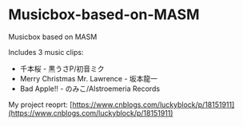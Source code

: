 # Musicbox-based-on-MASM

Musicbox based on MASM

Includes 3 music clips:
- 千本桜 - 黒うさP/初音ミク
- Merry Christmas Mr. Lawrence - 坂本龍一
- Bad Apple!! - のみこ/Alstroemeria Records

My project reoprt: [https://www.cnblogs.com/luckyblock/p/18151911](https://www.cnblogs.com/luckyblock/p/18151911)
